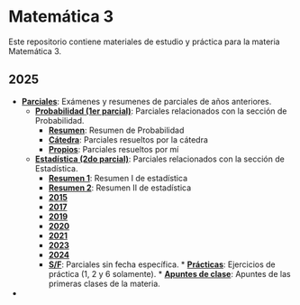 # Matemática 3

Este repositorio contiene materiales de estudio y práctica para la materia Matemática 3.

## 2025
*    **[Parciales](/2025/Parciales)**: Exámenes y resumenes de parciales de años anteriores.
        * **[Probabilidad (1er parcial)](/2025/Parciales/Probabilidad%20(1er%20parcial))**: Parciales relacionados con la sección de Probabilidad.
            * **[Resumen](/2025/Parciales/Probabilidad%20(1er%20parcial)/resumenParcialProbabilidad.pdf)**: Resumen de Probabilidad
            * **[Cátedra](/2025/Parciales/Probabilidad%20(1er%20parcial)/Cátedra)**: Parciales resueltos por la cátedra
            * **[Propios](/2025/Parciales/Probabilidad%20(1er%20parcial)/Propios)**: Parciales resueltos por mí
        * **[Estadística (2do parcial)](/2025/Parciales/Estadística%20(2do%20parcial))**: Parciales relacionados con la sección de Estadística.
            * **[Resumen 1](/2025/Parciales/Estadística%20(2do%20parcial)/resumenParcialEstadistica1.pdf)**: Resumen I de estadística
            * **[Resumen 2](/2025/Parciales/Estadística%20(2do%20parcial)/resumenParcialEstadistica2.pdf)**: Resumen II de estadística
            * **[2015](/2025/Parciales/Estadística%20(2do%20parcial)/2015/)**
            * **[2017](/2025/Parciales/Estadística%20(2do%20parcial)/2017/)**
            * **[2019](/2029/Parciales/Estadística%20(2do%20parcial)/2019/)**
            * **[2020](/2025/Parciales/Estadística%20(2do%20parcial)/2020/)**
            * **[2021](/2025/Parciales/Estadística%20(2do%20parcial)/2021/)**
            * **[2023](/2025/Parciales/Estadística%20(2do%20parcial)/2023/)**
            * **[2024](/2025/Parciales/Estadística%20(2do%20parcial)/2024/)**
            * **[S/F](/2025/Parciales/Estadística%20(2do%20parcial)/SinFecha/)**: Parciales sin fecha específica.
    * **[Prácticas](/2025/Prácticas)**: Ejercicios de práctica (1, 2 y 6 solamente).
    * **[Apuntes de clase](2025/MATE3%20-%20Apuntes%20de%20clases.pdf)**: Apuntes de las primeras clases de la materia.
*
